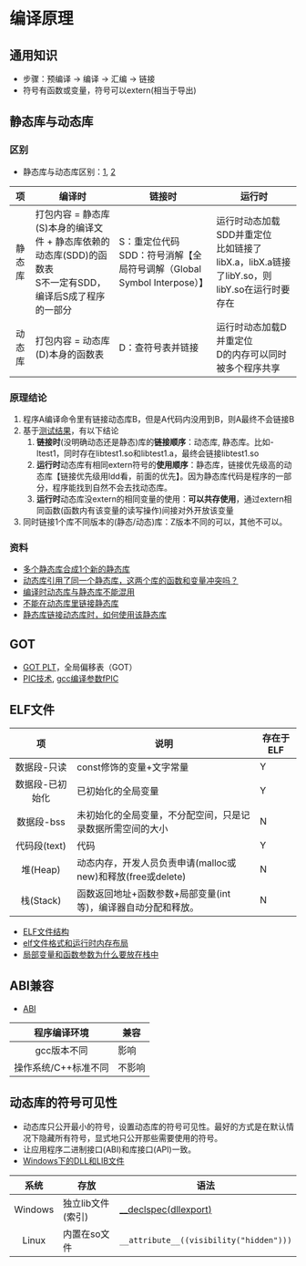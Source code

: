 # 编译原理
## 通用知识
* 步骤：预编译 -> 编译 -> 汇编 -> 链接
* 符号有函数或变量，符号可以extern(相当于导出)

## 静态库与动态库

### 区别
* 静态库与动态库区别：[1](https://juejin.im/post/6844904002438561805), [2](https://blog.csdn.net/yzy1103203312/article/details/80821883)

| 项 | 编译时 | 链接时 | 运行时 |
| :-: | - | - | - |
| 静态库 | 打包内容 = 静态库(S)本身的编译文件 + 静态库依赖的动态库(SDD)的函数表 <br> S不一定有SDD，编译后S成了程序的一部分 | S：重定位代码 <br> SDD：符号消解【全局符号调解（Global Symbol Interpose）】 | 运行时动态加载SDD并重定位 <br> 比如链接了libX.a，libX.a链接了libY.so，则libY.so在运行时要存在 |
| 动态库 | 打包内容 = 动态库(D)本身的函数表 | D：查符号表并链接 | 运行时动态加载D并重定位 <br> D的内存可以同时被多个程序共享 |

### 原理结论
1. 程序A编译命令里有链接动态库B，但是A代码内没用到B，则A最终不会链接B
1. 基于[测试结果](https://github.com/andrewwang79/cpp.practice/blob/master/README.md#%E5%88%86%E6%9E%90%E9%AA%8C%E8%AF%81%E7%BB%93%E6%9E%9C)，有以下结论
    1. **链接时**(没明确动态还是静态)库的**链接顺序**：动态库, 静态库。比如-ltest1，同时存在libtest1.so和libtest1.a，最终会链接libtest1.so
    1. **运行时**动态库有相同extern符号的**使用顺序**：静态库，链接优先级高的动态库【链接优先级用ldd看，前面的优先】。因为静态库代码是程序的一部分，程序能找到自然不会去找动态库。
    1. **运行时**动态库没extern的相同变量的使用：**可以共存使用**，通过extern相同函数(函数内有该变量的读写操作)间接对外开放该变量
1. 同时链接1个库不同版本的(静态/动态)库：Z版本不同的可以，其他不可以。

### 资料
* [多个静态库合成1个新的静态库](https://blog.csdn.net/u010977122/article/details/103679549)
* [动态库引用了同一个静态库，这两个库的函数和变量冲突吗？](https://www.zhihu.com/question/483902203)
* [编译时动态库与静态库不能混用](https://www.cnblogs.com/GengMingYan/p/14800319.html)
* [不能在动态库里链接静态库](https://liam.page/2017/04/03/not-to-link-libstdc-statically-and-why/)
* [静态库链接动态库时，如何使用该静态库](https://www.cnblogs.com/fnlingnzb-learner/p/8119729.html)

## GOT
* [GOT PLT](https://blog.csdn.net/u011987514/article/details/67716639)，全局偏移表（GOT）
* [PIC技术](https://blog.csdn.net/loushuai/article/details/50493603), [gcc编译参数fPIC](https://blog.csdn.net/itworld123/article/details/117587091)

## ELF文件
| 项 | 说明 | 存在于ELF |
| :-: | - | - |
| 数据段-只读 | const修饰的变量+文字常量 | Y |
| 数据段-已初始化 | 已初始化的全局变量 | Y |
| 数据段-bss | 未初始化的全局变量，不分配空间，只是记录数据所需空间的大小 | N |
| 代码段(text) | 代码 | Y |
| 堆(Heap) | 动态内存，开发人员负责申请(malloc或new)和释放(free或delete) | N |
| 栈(Stack) | 函数返回地址+函数参数+局部变量(int等)，编译器自动分配和释放。 | N |

* [ELF文件结构](http://chuquan.me/2018/05/21/elf-introduce/)
* [elf文件格式和运行时内存布局](http://blog.sina.com.cn/s/blog_4ed962ae01013vhr.html)
* [局部变量和函数参数为什么要放在栈中](https://www.jianshu.com/p/ac325bd601f8)

## ABI兼容
* [ABI](https://gcc.gnu.org/onlinedocs/libstdc++/manual/abi.html)

| 程序编译环境 | 兼容 |
| :-: | - |
| gcc版本不同 | 影响 |
| 操作系统/C++标准不同 | 不影响 |

## 动态库的符号可见性
* 动态库只公开最小的符号，设置动态库的符号可见性。最好的方式是在默认情况下隐藏所有符号，显式地只公开那些需要使用的符号。
* 让应用程序二进制接口(ABI)和库接口(API)一致。
* [Windows下的DLL和LIB文件](https://xueqing.github.io/blog/vs/dll_vs_lib_files/)

| 系统 | 存放 | 语法 |
| :-: | - | - |
| Windows | 独立lib文件(索引) | [__declspec(dllexport)](https://blog.csdn.net/qwq1503/article/details/85696279) |
| Linux | 内置在so文件 | `__attribute__((visibility("hidden")))` |
